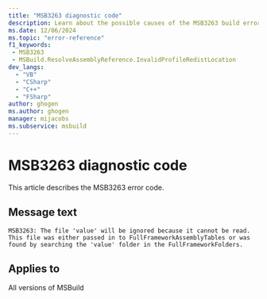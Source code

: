 ```yaml
---
title: "MSB3263 diagnostic code"
description: Learn about the possible causes of the MSB3263 build error, and get troubleshooting tips.
ms.date: 12/06/2024
ms.topic: "error-reference"
f1_keywords:
 - MSB3263
 - MSBuild.ResolveAssemblyReference.InvalidProfileRedistLocation
dev_langs:
  - "VB"
  - "CSharp"
  - "C++"
  - "FSharp"
author: ghogen
ms.author: ghogen
manager: mijacobs
ms.subservice: msbuild
---
```


# MSB3263 diagnostic code

<!-- :::ErrorDefinitionDescription::: -->
<!-- :::editable-content name="introDescription"::: -->
This article describes the MSB3263 error code.
<!-- :::editable-content-end::: -->

## Message text

`MSB3263: The file 'value' will be ignored because it cannot be read. This file was either passed in to FullFrameworkAssemblyTables or was found by searching the 'value' folder in the FullFrameworkFolders.`

<!-- :::editable-content name="postOutputDescription"::: -->
<!--
{StrBegin="MSB3263: "}
-->
<!-- :::editable-content-end::: -->
<!-- :::ErrorDefinitionDescription-end::: -->

## Applies to

All versions of MSBuild

